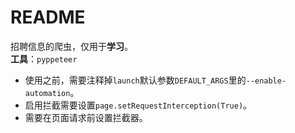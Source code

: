 # README
  招聘信息的爬虫，仅用于**学习**。  
  **工具**：`pyppeteer`  
  * 使用之前，需要注释掉`launch`默认参数`DEFAULT_ARGS`里的`--enable-automation`。
  * 启用拦截需要设置`page.setRequestInterception(True)`。
  * 需要在页面请求前设置拦截器。
